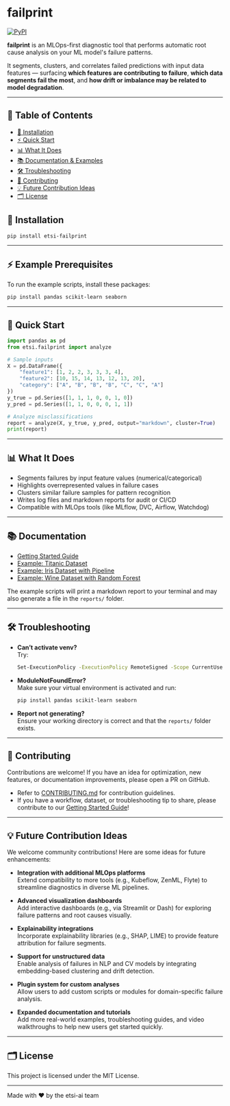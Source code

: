 # failprint

[![PyPI](https://img.shields.io/pypi/v/etsi-failprint.svg)](https://pypi.org/project/etsi-failprint/)

**failprint** is an MLOps-first diagnostic tool that performs automatic root cause analysis on your ML model's failure patterns.

It segments, clusters, and correlates failed predictions with input data features — surfacing **which features are contributing to failure**, **which data segments fail the most**, and **how drift or imbalance may be related to model degradation**.

---

## 📑 Table of Contents

- [🚀 Installation](#-installation)
- [⚡ Quick Start](#-quick-start)
- [📊 What It Does](#-what-it-does)
- [📚 Documentation & Examples](#-documentation--examples)
- [🛠️ Troubleshooting](#-troubleshooting)
- [🤝 Contributing](#-contributing)
- [💡 Future Contribution Ideas](#-future-contribution-ideas)
- [🗂️ License](#-license)

## 🚀 Installation

```sh
pip install etsi-failprint
```

---

## ⚡ Example Prerequisites

To run the example scripts, install these packages:

```sh
pip install pandas scikit-learn seaborn
```

---

## 🏁 Quick Start

```python
import pandas as pd
from etsi.failprint import analyze

# Sample inputs
X = pd.DataFrame({
    "feature1": [1, 2, 2, 3, 3, 3, 4],
    "feature2": [10, 15, 14, 13, 12, 13, 20],
    "category": ["A", "B", "B", "B", "C", "C", "A"]
})
y_true = pd.Series([1, 1, 1, 0, 0, 1, 0])
y_pred = pd.Series([1, 1, 0, 0, 0, 1, 1])

# Analyze misclassifications
report = analyze(X, y_true, y_pred, output="markdown", cluster=True)
print(report)
```

---

## 📊 What It Does

- Segments failures by input feature values (numerical/categorical)
- Highlights overrepresented values in failure cases
- Clusters similar failure samples for pattern recognition
- Writes log files and markdown reports for audit or CI/CD
- Compatible with MLOps tools (like MLflow, DVC, Airflow, Watchdog)

---

## 📚 Documentation

- [Getting Started Guide](docs/getting_started.md)
- [Example: Titanic Dataset](examples/titanic_workflow.py)
- [Example: Iris Dataset with Pipeline](examples/iris_pipeline.py)
- [Example: Wine Dataset with Random Forest](examples/wine_random_forest.py)

The example scripts will print a markdown report to your terminal and may also generate a file in the `reports/` folder.

---

## 🛠️ Troubleshooting

- **Can’t activate venv?**  
  Try:  
  ```sh
  Set-ExecutionPolicy -ExecutionPolicy RemoteSigned -Scope CurrentUser
  ```
- **ModuleNotFoundError?**  
  Make sure your virtual environment is activated and run:  
  ```sh
  pip install pandas scikit-learn seaborn
  ```
- **Report not generating?**  
  Ensure your working directory is correct and that the `reports/` folder exists.

---

## 🤝 Contributing

Contributions are welcome! If you have an idea for optimization, new features, or documentation improvements, please open a PR on GitHub.

- Refer to [CONTRIBUTING.md](https://github.com/etsi-ai/etsi-failprint/blob/main/CONTRIBUTING.md) for contribution guidelines.
- If you have a workflow, dataset, or troubleshooting tip to share, please contribute to our [Getting Started Guide](docs/getting_started.md)!

---

## 💡 Future Contribution Ideas

We welcome community contributions! Here are some ideas for future enhancements:

- **Integration with additional MLOps platforms**  
  Extend compatibility to more tools (e.g., Kubeflow, ZenML, Flyte) to streamline diagnostics in diverse ML pipelines.

- **Advanced visualization dashboards**  
  Add interactive dashboards (e.g., via Streamlit or Dash) for exploring failure patterns and root causes visually.

- **Explainability integrations**  
  Incorporate explainability libraries (e.g., SHAP, LIME) to provide feature attribution for failure segments.

- **Support for unstructured data**  
  Enable analysis of failures in NLP and CV models by integrating embedding-based clustering and drift detection.

- **Plugin system for custom analyses**  
  Allow users to add custom scripts or modules for domain-specific failure analysis.

- **Expanded documentation and tutorials**  
  Add more real-world examples, troubleshooting guides, and video walkthroughs to help new users get started quickly.

---

## 🗂️ License

This project is licensed under the MIT License.

---

Made with ❤️ by the etsi-ai team


